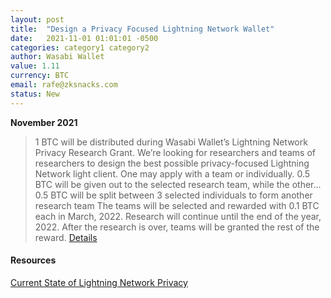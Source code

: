 ```yaml
---
layout: post
title:  "Design a Privacy Focused Lightning Network Wallet"
date:   2021-11-01 01:01:01 -0500
categories: category1 category2
author: Wasabi Wallet
value: 1.11
currency: BTC
email: rafe@zksnacks.com
status: New
---
```


**November 2021**

> 1 BTC will be distributed during Wasabi Wallet’s Lightning Network Privacy Research Grant. We’re looking for researchers and teams of researchers to design the best possible privacy-focused Lightning Network light client. One may apply with a team or individually.
> 0.5 BTC will be given out to the selected research team, while the other...
> 0.5 BTC will be split between 3 selected individuals to form another research team
> The teams will be selected and rewarded with 0.1 BTC each in March, 2022. Research will continue until the end of the year, 2022. After the research is over, teams will be granted the rest of the reward.
[Details](https://blog.wasabiwallet.io/1-11-btc-ln-privacy-grant/)

#### Resources

[Current State of Lightning Network Privacy](https://abytesjourney.com/lightning-privacy/)
